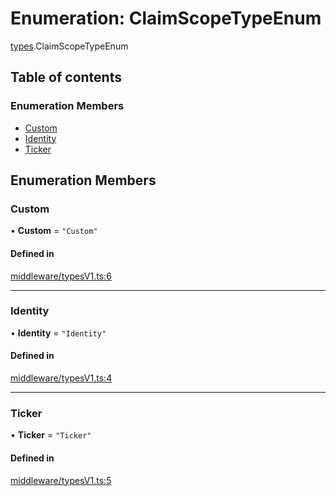 # Enumeration: ClaimScopeTypeEnum

[types](../wiki/types).ClaimScopeTypeEnum

## Table of contents

### Enumeration Members

- [Custom](../wiki/types.ClaimScopeTypeEnum#custom)
- [Identity](../wiki/types.ClaimScopeTypeEnum#identity)
- [Ticker](../wiki/types.ClaimScopeTypeEnum#ticker)

## Enumeration Members

### Custom

• **Custom** = ``"Custom"``

#### Defined in

[middleware/typesV1.ts:6](https://github.com/PolymeshAssociation/polymesh-sdk/blob/fe2e6dd1/src/middleware/typesV1.ts#L6)

___

### Identity

• **Identity** = ``"Identity"``

#### Defined in

[middleware/typesV1.ts:4](https://github.com/PolymeshAssociation/polymesh-sdk/blob/fe2e6dd1/src/middleware/typesV1.ts#L4)

___

### Ticker

• **Ticker** = ``"Ticker"``

#### Defined in

[middleware/typesV1.ts:5](https://github.com/PolymeshAssociation/polymesh-sdk/blob/fe2e6dd1/src/middleware/typesV1.ts#L5)
